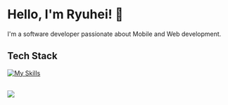 # Hello, I'm Ryuhei! 👋

I'm a software developer passionate about Mobile and Web development.

## Tech Stack

[![My Skills](https://skillicons.dev/icons?i=js,ts,py,java,nodejs,react,nextjs,nestjs,redux,prisma,supabase,docker)](https://skillicons.dev) <br /><br />

![](https://github-readme-stats.vercel.app/api/top-langs?username=ryuheisato&show_icons=true&locale=en&layout=compact)
